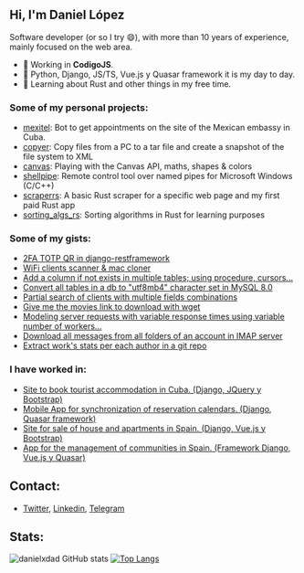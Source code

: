 ## Hi, I'm Daniel López

Software developer (or so I try :smile:), with more than 10 years of experience, mainly focused on the web area.

- 🔭 Working in **CodigoJS**.
- 💬 Python, Django, JS/TS, Vue.js y Quasar framework it is my day to day.
- 🌱 Learning about Rust and other things in my free time.

### Some of my personal projects:
- [mexitel](https://github.com/danielxdad/mexitel): Bot to get appointments on the site of the Mexican embassy in Cuba.
- [copyer](https://github.com/danielxdad/copyer): Copy files from a PC to a tar file and create a snapshot of the file system to XML
- [canvas](https://github.com/danielxdad/canvas): Playing with the Canvas API, maths, shapes & colors
- [shellpipe](https://github.com/danielxdad/shellpipe): Remote control tool over named pipes for Microsoft Windows (C/C++)
- [scraperrs](https://github.com/danielxdad/scraperrs): A basic Rust scraper for a specific web page and my first paid Rust app
- [sorting_algs_rs](https://github.com/danielxdad/sorting_algs_rs): Sorting algorithms in Rust for learning purposes

### Some of my gists:
- [2FA TOTP QR in django-restframework](https://gist.github.com/danielxdad/a2c477c0f715277ab543ee5e93a8876a)
- [WiFi clients scanner & mac cloner](https://gist.github.com/danielxdad/06830d4d817e68366ef6d7e1ec8ef2e8/edit)
- [Add a column if not exists in multiple tables; using procedure, cursors...](https://gist.github.com/danielxdad/15f70d286cbbcf03ef7e10b87b54a4fc)
- [Convert all tables in a db to "utf8mb4" character set in MySQL 8.0](https://gist.github.com/danielxdad/171a1e6c23ccb5722336091f917ddb7c)
- [Partial search of clients with multiple fields combinations](https://gist.github.com/danielxdad/d77a880b8cf2cc15c16c1a00582c35ba)
- [Give me the movies link to download with wget](https://gist.github.com/danielxdad/0953570980f44ba768cbc332cfbad822)
- [Modeling server requests with variable response times using variable number of workers...](https://gist.github.com/danielxdad/0cffa55402aa99a78ecb54c7de677ba7)
- [Download all messages from all folders of an account in IMAP server](https://gist.github.com/danielxdad/45f6de73405e2f811d54833aa15edec4)
- [Extract work's stats per each author in a git repo](https://gist.github.com/danielxdad/22319153247a0f7b3dac7bb7c1493235)

### I have worked in:
- [Site to book tourist accommodation in Cuba. (Django, JQuery y Bootstrap)](https://www.caribbeanbb.com/)
- [Mobile App for synchronization of reservation calendars. (Django, Quasar framework)](https://app.syncbed.com/)
- [Site for sale of house and apartments in Spain. (Django, Vue.js y Bootstrap)](https://www.housettel.com/)
- [App for the management of communities in Spain. (Framework Django, Vue.js y Quasar)](https://intranet.carmencorona.com/)

## Contact:
- [Twitter](https://twitter.com/danielxdad/), [Linkedin](https://www.linkedin.com/in/danielxdad/), [Telegram](https://t.me/danielxdad)

## Stats:
![danielxdad GitHub stats](https://github-readme-stats.vercel.app/api?username=danielxdad&count_private=true&theme=dark) [![Top Langs](https://github-readme-stats.vercel.app/api/top-langs/?username=danielxdad&layout=compact&theme=dark)](https://github.com/anuraghazra/github-readme-stats)
